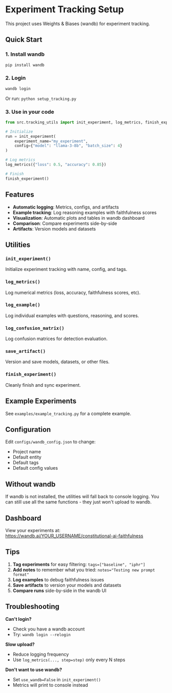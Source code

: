 # Experiment Tracking Setup

This project uses Weights & Biases (wandb) for experiment tracking.

## Quick Start

### 1. Install wandb
```bash
pip install wandb
```

### 2. Login
```bash
wandb login
```
Or run: `python setup_tracking.py`

### 3. Use in your code
```python
from src.tracking_utils import init_experiment, log_metrics, finish_experiment

# Initialize
run = init_experiment(
    experiment_name="my_experiment",
    config={"model": "llama-3-8b", "batch_size": 4}
)

# Log metrics
log_metrics({"loss": 0.5, "accuracy": 0.85})

# Finish
finish_experiment()
```

## Features

- **Automatic logging**: Metrics, configs, and artifacts
- **Example tracking**: Log reasoning examples with faithfulness scores
- **Visualization**: Automatic plots and tables in wandb dashboard
- **Comparison**: Compare experiments side-by-side
- **Artifacts**: Version models and datasets

## Utilities

### `init_experiment()`
Initialize experiment tracking with name, config, and tags.

### `log_metrics()`
Log numerical metrics (loss, accuracy, faithfulness scores, etc).

### `log_example()`
Log individual examples with questions, reasoning, and scores.

### `log_confusion_matrix()`
Log confusion matrices for detection evaluation.

### `save_artifact()`
Version and save models, datasets, or other files.

### `finish_experiment()`
Cleanly finish and sync experiment.

## Example Experiments

See `examples/example_tracking.py` for a complete example.

## Configuration

Edit `configs/wandb_config.json` to change:
- Project name
- Default entity
- Default tags
- Default config values

## Without wandb

If wandb is not installed, the utilities will fall back to console logging.
You can still use all the same functions - they just won't upload to wandb.

## Dashboard

View your experiments at: https://wandb.ai/YOUR_USERNAME/constitutional-ai-faithfulness

## Tips

1. **Tag experiments** for easy filtering: `tags=["baseline", "iphr"]`
2. **Add notes** to remember what you tried: `notes="Testing new prompt format"`
3. **Log examples** to debug faithfulness issues
4. **Save artifacts** to version your models and datasets
5. **Compare runs** side-by-side in the wandb UI

## Troubleshooting

**Can't login?**
- Check you have a wandb account
- Try: `wandb login --relogin`

**Slow upload?**
- Reduce logging frequency
- Use `log_metrics(..., step=step)` only every N steps

**Don't want to use wandb?**
- Set `use_wandb=False` in `init_experiment()`
- Metrics will print to console instead
